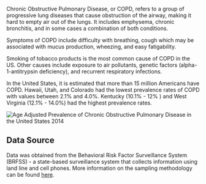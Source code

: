 Chronic Obstructive Pulmonary Disease, or COPD, refers to a group of progressive lung diseases that cause obstruction of the airway, making it hard to empty air out of the lungs. It includes emphysema, chronic bronchitis, and in some cases a combination of both conditions.

Symptoms of COPD include difficulty with breathing, cough which may be associated with mucus production, wheezing, and easy fatigability.

Smoking of tobacco products is the most common cause of COPD in the US. Other causes include exposure to air pollutants, genetic factors (alpha-1-antitrypsin deficiency), and recurrent respiratory infections.

In the United States, it is estimated that more than 15 million Americans have COPD. Hawaii, Utah, and Colorado had the lowest prevalence rates of COPD with values between 2.1% and 4.0%. Kentucky (10.1% - 12% ) and West Virginia (12.1% - 14.0%) had the highest prevalence rates.

![Age Adjusted Prevalence of Chronic Obstructive Pulmonary Disease in the United States 2014](https://raw.githubusercontent.com/kabirumurtala/kabirumurtala.github.io/master/_posts/figure/copd.png)


Data Source
-----------

Data was obtained from the Behavioral Risk Factor Surveillance System (BRFSS) - a state-based surveillance system that collects information using land line and cell phones. More information on the sampling methodology can be found [here](https://www.cdc.gov/brfss/).
